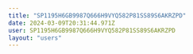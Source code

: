 ```yaml
---
title: "SP1195H6GB9987Q666H9VYQ582P81SS89S6AKRZPD"
date: 2024-03-09T20:31:44.971Z
user: SP1195H6GB9987Q666H9VYQ582P81SS89S6AKRZPD
layout: "users"
---
```

    